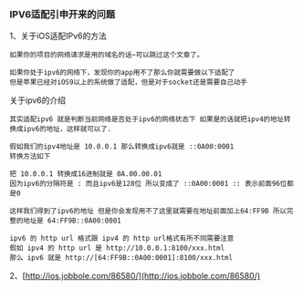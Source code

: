 ### IPV6适配引申开来的问题

1、关于iOS适配IPv6的方法

```
如果你的项目的网络请求是用的域名的话~可以跳过这个文章了。

如果你处于ipv6的网络下，发现你的app用不了那么你就需要做以下适配了
但是苹果已经对iOS9以上的系统做了适配，但是对于socket还是需要自己动手
```

关于ipv6的介绍

```
其实适配ipv6 就是判断当前网络是否处于ipv6的网络状态下 如果是的话就把ipv4的地址转换成ipv6的地址，这样就可以了.

假如我们的ipv4地址是 10.0.0.1 那么转换成ipv6就是 ::0A00:0001
转换方法如下

把 10.0.0.1 转换成16进制就是 0A.00.00.01
因为ipv6的分隔符是 : 而且ipv6是128位 所以变成了 ::0A00:0001 :: 表示前面96位都是0

这样我们得到了ipv6的地址 但是你会发现用不了这里就需要在地址前面加上64:FF9B 所以完整的地址是 64:FF9B::0A00:0001

ipv6 的 http url 格式跟 ipv4 的 http url格式有所不同需要注意
假如 ipv4 的 http url 是 http://10.0.0.1:8100/xxx.html
那么 ipv6 就是 http://[64:FF9B::0A00:0001]:8100/xxx.html
```

2、[http://ios.jobbole.com/86580/](http://ios.jobbole.com/86580/)

